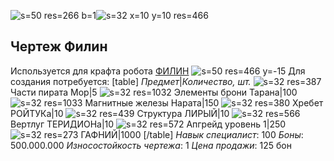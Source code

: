 ![s=50 res=266 b=1]()![s=32 x=10 y=10 res=466]()
## Чертеж Филин 
Используется для крафта робота [ФИЛИН](/sys/robots/warrior/filin) ![s=50 res=466 y=-15]() 
Для создания потребуется:
[table]
*Предмет*|*Количество, шт.*
![s=32 res=387]() Части пирата Мор|5
![s=32 res=1032]() Элементы брони Тарана|100
![s=32 res=1033]() Магнитные железы Нарата|150
![s=32 res=380]() Хребет РОЙТУКа|10
![s=32 res=439]() Структура ЛИРЫЙ|10
![s=32 res=566]() Вертлуг ТЕРИДИОНа|10
![s=32 res=572]() Апгрейд уровень 1|250
![s=32 res=273]() ГАФНИЙ|1000
[/table]
*Навык специалист*: 100
*Боны*: 500.000.000
*Износостойкость чертежа*: 1
*Цена продажи*: 125 бон